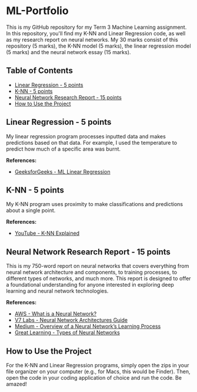 # ML-Portfolio

This is my GitHub repository for my Term 3 Machine Learning assignment. In this repository, you'll find my K-NN and Linear Regression code, as well as my research report on neural networks. My 30 marks consist of this repository (5 marks), the K-NN model (5 marks), the linear regression model (5 marks) and the neural network essay (15 marks).

## Table of Contents
- [Linear Regression - 5 points](#linear-regression---5-points)
- [K-NN - 5 points](#k-nn---5-points)
- [Neural Network Research Report - 15 points](#neural-network-research-report---15-points)
- [How to Use the Project](#how-to-use-the-project)

## Linear Regression - 5 points

My linear regression program processes inputted data and makes predictions based on that data. For example, I used the temperature to predict how much of a specific area was burnt.

**References:**
- [GeeksforGeeks - ML Linear Regression](https://www.geeksforgeeks.org/ml-linear-regression/)

## K-NN - 5 points

My K-NN program uses proximity to make classifications and predictions about a single point.

**References:**
- [YouTube - K-NN Explained](https://www.youtube.com/watch?v=CMtpzNJbbWQ)

## Neural Network Research Report - 15 points

This is my 750-word report on neural networks that covers everything from neural network architecture and components, to training processes, to different types of networks, and much more. This report is designed to offer a foundational understanding for anyone interested in exploring deep learning and neural network technologies.

**References:**
- [AWS - What is a Neural Network?](https://aws.amazon.com/whatis/neuralnetwork/#:~:text=A%20neural%20network%20is%20a)
- [V7 Labs - Neural Network Architectures Guide](https://www.v7labs.com/blog/neural-network-architectures-guide)
- [Medium - Overview of a Neural Network’s Learning Process](https://medium.com/data-science-365/overview-of-a-neural-networks-learning-process-61690a502fa)
- [Great Learning - Types of Neural Networks](https://www.mygreatlearning.com/blog/types-of-neural-networks/)

## How to Use the Project

For the K-NN and Linear Regression programs, simply open the zips in your file organizer on your computer (e.g., for Macs, this would be Finder). Then, open the code in your coding application of choice and run the code. Be amazed!



